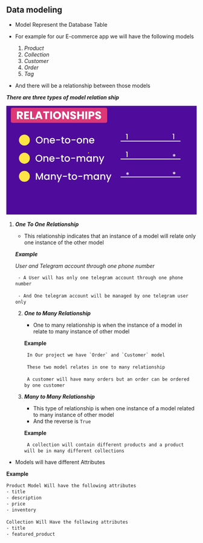 ## Data modeling

- Model Represent the Database Table
- For example for our E-commerce app we will have the following models
    1. _Product_
    2. _Collection_
    3. _Customer_
    4. _Order_
    5. _Tag_

- And there will be a relationship between those models

___There are three types of model relation ship___

![Relationship](../Images/relation%20ship.png)

1. ___One To One Relationship___

    - This relationship indicates that an instance of a model will relate only one instance of the other model

    ___Example___

    _User and Telegram account through one phone number_

        - A User will has only one telegram account through one phone number

        - And One telegram account will be managed by one telegram user only
    2. ___One to Many Relationship___
        - One to many relationship is when the instance of a model in relate to many instance of other model

        __Example__

            In Our project we have `Order` and `Customer` model

            These two model relates in one to many relationship 

            A customer will have many orders but an order can be ordered by one customer
    
    3. ___Many to Many Relationship___

        - This type of relationship is when one instance of a model related to many instance of other model
        - And the reverse is `True`

        __Example__

            A collection will contain different products and a product will be in many different collections

- Models will have different Attributes

__Example__
    
    Product Model Will have the following attributes
    - title
    - description
    - price 
    - inventory

    Collection Will Have the following attributes
    - title
    - featured_product
